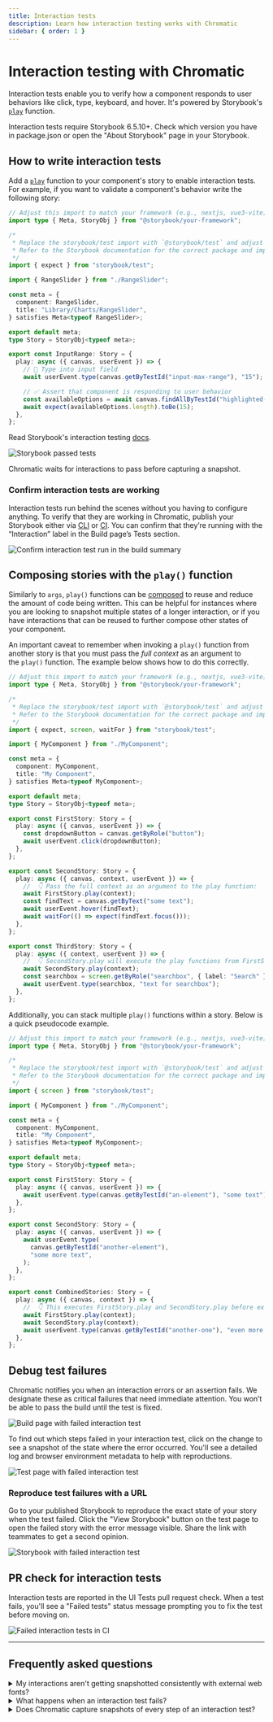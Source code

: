 ```yaml
---
title: Interaction tests
description: Learn how interaction testing works with Chromatic
sidebar: { order: 1 }
---
```


# Interaction testing with Chromatic

Interaction tests enable you to verify how a component responds to user behaviors like click, type, keyboard, and hover. It's powered by Storybook's [`play`](https://storybook.js.org/docs/writing-stories/play-function) function.

<div class="aside">

Interaction tests require Storybook 6.5.10+. Check which version you have in package.json or open the "About Storybook" page in your Storybook.

</div>

## How to write interaction tests

Add a [`play`](https://storybook.js.org/docs/writing-stories/play-function) function to your component's story to enable interaction tests. For example, if you want to validate a component's behavior write the following story:

```ts title="RangeSlider.stories.ts|tsx"
// Adjust this import to match your framework (e.g., nextjs, vue3-vite)
import type { Meta, StoryObj } from "@storybook/your-framework";

/*
 * Replace the storybook/test import with `@storybook/test` and adjust the stories accordingly if you're not using Storybook 9.0.
 * Refer to the Storybook documentation for the correct package and imports for earlier versions.
 */
import { expect } from "storybook/test";

import { RangeSlider } from "./RangeSlider";

const meta = {
  component: RangeSlider,
  title: "Library/Charts/RangeSlider",
} satisfies Meta<typeof RangeSlider>;

export default meta;
type Story = StoryObj<typeof meta>;

export const InputRange: Story = {
  play: async ({ canvas, userEvent }) => {
    // 🔢 Type into input field
    await userEvent.type(canvas.getByTestId("input-max-range"), "15");

    // ✅ Assert that component is responding to user behavior
    const availableOptions = await canvas.findAllByTestId("highlighted-bar");
    await expect(availableOptions.length).toBe(15);
  },
};
```

<div class="aside">

Read Storybook's interaction testing [docs](https://storybook.js.org/docs/writing-tests/interaction-testing).

</div>

![Storybook passed tests](../../images/interaction-test-storybook-passed-test.png)

Chromatic waits for interactions to pass before capturing a snapshot.

### Confirm interaction tests are working

Interaction tests run behind the scenes without you having to configure anything. To verify that they are working in Chromatic, publish your Storybook either via [CLI](/docs/cli) or [CI](/docs/ci). You can confirm that they’re running with the “Interaction” label in the Build page’s Tests section.

![Confirm interaction test run in the build summary](../../images/interaction-test-buildsummary-confirm.png)

## Composing stories with the `play()` function

Similarly to `args`, `play()` functions can be [composed](https://storybook.js.org/docs/writing-stories/play-function#composing-stories) to reuse and reduce the amount of code being written. This can be helpful for instances where you are looking to snapshot multiple states of a longer interaction, or if you have interactions that can be reused to further compose other states of your component.

An important caveat to remember when invoking a `play()` function from another story is that you must pass the _full context_ as an argument to the `play()` function. The example below shows how to do this correctly.

```ts title="MyComponent.stories.ts|tsx"
// Adjust this import to match your framework (e.g., nextjs, vue3-vite)
import type { Meta, StoryObj } from "@storybook/your-framework";

/*
 * Replace the storybook/test import with `@storybook/test` and adjust the stories accordingly if you're not using Storybook 9.0.
 * Refer to the Storybook documentation for the correct package and imports for earlier versions.
 */
import { expect, screen, waitFor } from "storybook/test";

import { MyComponent } from "./MyComponent";

const meta = {
  component: MyComponent,
  title: "My Component",
} satisfies Meta<typeof MyComponent>;

export default meta;
type Story = StoryObj<typeof meta>;

export const FirstStory: Story = {
  play: async ({ canvas, userEvent }) => {
    const dropdownButton = canvas.getByRole("button");
    await userEvent.click(dropdownButton);
  },
};

export const SecondStory: Story = {
  play: async ({ canvas, context, userEvent }) => {
    //  👇 Pass the full context as an argument to the play function:
    await FirstStory.play(context);
    const findText = canvas.getByText("some text");
    await userEvent.hover(findText);
    await waitFor(() => expect(findText.focus()));
  },
};

export const ThirdStory: Story = {
  play: async ({ context, userEvent }) => {
    //  👇 SecondStory.play will execute the play functions from FirstStory.play since this is part of the SecondStory.play function:
    await SecondStory.play(context);
    const searchbox = screen.getByRole("searchbox", { label: "Search" });
    await userEvent.type(searchbox, "text for searchbox");
  },
};
```

Additionally, you can stack multiple `play()` functions within a story. Below is a quick pseudocode example.

```ts title="MyComponent.stories.ts|tsx"
// Adjust this import to match your framework (e.g., nextjs, vue3-vite)
import type { Meta, StoryObj } from "@storybook/your-framework";

/*
 * Replace the storybook/test import with `@storybook/test` and adjust the stories accordingly if you're not using Storybook 9.0.
 * Refer to the Storybook documentation for the correct package and imports for earlier versions.
 */
import { screen } from "storybook/test";

import { MyComponent } from "./MyComponent";

const meta = {
  component: MyComponent,
  title: "My Component",
} satisfies Meta<typeof MyComponent>;

export default meta;
type Story = StoryObj<typeof meta>;

export const FirstStory: Story = {
  play: async ({ canvas, userEvent }) => {
    await userEvent.type(canvas.getByTestId("an-element"), "some text");
  },
};

export const SecondStory: Story = {
  play: async ({ canvas, userEvent }) => {
    await userEvent.type(
      canvas.getByTestId("another-element"),
      "some more text",
    );
  },
};

export const CombinedStories: Story = {
  play: async ({ canvas, context }) => {
    //  👇 This executes FirstStory.play and SecondStory.play before executing the story's play function:
    await FirstStory.play(context);
    await SecondStory.play(context);
    await userEvent.type(canvas.getByTestId("another-one"), "even more text");
  },
};
```

## Debug test failures

Chromatic notifies you when an interaction errors or an assertion fails. We designate these as critical failures that need immediate attention. You won’t be able to pass the build until the test is fixed.

![Build page with failed interaction test](../../images/interaction-build-screen-failed-test.png)

To find out which steps failed in your interaction test, click on the change to see a snapshot of the state where the error occurred. You'll see a detailed log and browser environment metadata to help with reproductions.

![Test page with failed interaction test](../../images/interaction-test-screen-failed-test.png)

### Reproduce test failures with a URL

Go to your published Storybook to reproduce the exact state of your story when the test failed. Click the "View Storybook" button on the test page to open the failed story with the error message visible. Share the link with teammates to get a second opinion.

![Storybook with failed interaction test](../../images/interaction-test-storybook-failed-test.png)

## PR check for interaction tests

Interaction tests are reported in the UI Tests pull request check. When a test fails, you'll see a "Failed tests" status message prompting you to fix the test before moving on.

![Failed interaction tests in CI](../../images/interaction-pr-check-failed-test.png)

---

## Frequently asked questions

<details>
<summary>My interactions aren't getting snapshotted consistently with external web fonts?</summary>

Interactions run as soon as the DOM loads. But external resources like web fonts can load before or after the interaction runs depending on network latency. This can cause dialogs, tooltips, and menus to change position.

We recommend [preloading fonts](/docs/font-loading) to ensure they're available when the DOM renders. If preloading is not possible, try adding a [delay before running interactions](/docs/delay#use-assertions-to-delay-snapshot-capture).

</details>

<details>

<summary>What happens when an interaction test fails?</summary>

When interaction tests fail, the story will be badged with “Failed test.” You will not be able to “pass” a build that has failed tests. Fix interaction tests in Storybook and run the build again.

</details>

<details>

<summary>Does Chromatic capture snapshots of every step of an interaction test?</summary>

No, Chromatic waits for the entire play function to execute and captures a snapshot only at the end.

If you need a snapshot of a specific step, we recommend breaking your story into multiple stories and using [play function composition](#composing-stories-with-the-play-function).

</details>
